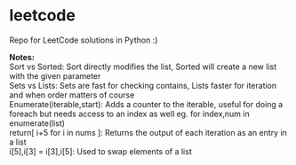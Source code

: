 # leetcode

Repo for LeetCode solutions in Python :) 

<b>Notes:</b> <br>
  Sort vs Sorted: Sort directly modifies the list, Sorted will create a new list with the given parameter <br>
  Sets vs Lists: Sets are fast for checking contains, Lists faster for iteration and when order matters of course <br>
  Enumerate(iterable,start): Adds a counter to the iterable, useful for doing a foreach but needs access to an index as well eg. for index,num in enumerate(list) <br>
  return[ i+5 for i in nums ]: Returns the output of each iteration as an entry in a list  <br>
  i[5],i[3] = i[3],i[5]: Used to swap elements of a list <br>
